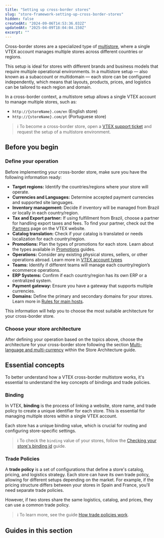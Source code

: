 ```yaml
---
title: "Setting up cross-border stores"
slug: "store-framework-setting-up-cross-border-stores"
hidden: false
createdAt: "2024-09-06T14:53:36.032Z"
updatedAt: "2025-04-09T18:04:04.150Z"
excerpt: ""
---
```


Cross-border stores are a specialized type of [multistore](https://help.vtex.com/en/tutorial/creating-multi-store-multi-domain--tutorials_510?locale=en), where a single VTEX account manages multiple stores across different countries or regions.

This setup is ideal for stores with different brands and business models that require multiple operational environments. In a multistore setup — also known as a subaccount or multidomain — each store can be configured independently, which means that layouts, products, prices, and logistics can be tailored to each region and domain.

In a cross-border context, a multistore setup allows a single VTEX account to manage multiple stores, such as:
- `http://{storeName}.com/en` (English store)
- `http://{storeName}.com/pt` (Portuguese store)

>ℹ️ To become a cross-border store, open a [VTEX support ticket](https://help-tickets.vtex.com/smartlink/sso/login/zendesk) and request the setup of a multistore environment.

## Before you begin

<Steps>

### Define your operation

Before implementing your cross-border store, make sure you have the following information ready:

- **Target regions:** Identify the countries/regions where your store will operate.
- **Currencies and Languages:** Determine accepted payment currencies and supported site languages.
- **Inventory management:** Decide if inventory will be managed from Brazil or locally in each country/region.
- **Tax and Export partner:** If using fulfillment from Brazil, choose a partner for handling export taxes and fees. To find your partner, check out the [Partners](https://vtex.com/en-us/partners/) page on the VTEX website.
- **Catalog translation:** Check if your catalog is translated or needs localization for each country/region.
- **Promotions:** Plan the types of promotions for each store. Learn about the types available in [Promotions](https://help.vtex.com/subcategory/benefits--1yTYB5p4b6iwMsUg8uieyq) guides.
- **Operations:** Consider any existing physical stores, sellers, or other operations abroad. Learn more in [VTEX account types](https://help.vtex.com/tracks/vtex-store-overview--eSDNk26pdvemF3XKM0nK9/4yPqZQyj0t675QpcG7H6yl#vtex-account-types) 
- **Teams:** Identify if different teams will manage each country/region’s ecommerce operations.
- **ERP Systems:** Confirm if each country/region has its own ERP or a centralized system.
- **Payment gateway:** Ensure you have a gateway that supports multiple currencies.
- **Domains:** Define the primary and secondary domains for your stores. Learn more in [Rules for main hosts](https://help.vtex.com/pt/tutorial/configuring-the-store-domain--tutorials_2450#rules-for-main-host).

This information will help you to choose the most suitable architecture for your cross-border store.

### Choose your store architecture

After defining your operation based on the topics above, choose the architecture for your cross-border store following the section [Multi-language and multi-currency](https://developers.vtex.com/docs/guides/store-architecture#multi-language-and-multi-currency) within the Store Architecture guide.

</Steps>

## Essential concepts

To better understand how a VTEX cross-border multistore works, it's essential to understand the key concepts of bindings and trade policies.

### Binding

In VTEX, **binding** is the process of linking a website, store name, and trade policy to create a unique identifier for each store. This is essential for managing multiple stores within a single VTEX account.

Each store has a unique binding value, which is crucial for routing and configuring store-specific settings.

>ℹ️ To check the `binding` value of your stores, follow the [Checking your store's binding id](https://developers.vtex.com/docs/guides/checking-your-stores-binding-id) guide.

### Trade Policies

A **trade policy** is a set of configurations that define a store's catalog, pricing, and logistics strategy. Each store can have its own trade policy, allowing for different setups depending on the market. For example, if the pricing structure differs between your stores in Spain and France, you'll need separate trade policies.

However, if two stores share the same logistics, catalog, and prices, they can use a common trade policy.

>ℹ️ To learn more, see the guide [How trade policies work](https://help.vtex.com/en/tutorial/how-trade-policies-work--6Xef8PZiFm40kg2STrMkMV).

## Guides in this section

<Flex>

<WhatsNextCard
title="Checking your store's binding id"
description="Understand how to identify the unique binding ID for each store in your cross-border setup."
linkTo="https://developers.vtex.com/docs/guides/checking-your-stores-binding-id"
linkTitle="See more"
/>

<WhatsNextCard
title="Creating robots files for cross-border stores"
description="Learn how to configure `robots.txt` files to manage search engine indexing for cross-border stores."
linkTo="https://developers.vtex.com/docs/guides/vtex-io-documentation-creating-robots-files-for-cross-border-stores"
linkTitle="See more"
/>

<WhatsNextCard
title="Cross-border store content internationalization"
description="Discover how to customize URLs and manage content localization for cross-border stores."
linkTo="https://developers.vtex.com/docs/guides/cross-border-custom-urls-1"
linkTitle="See more"
/>

<WhatsNextCard
title="Managing landing pages in cross-border stores"
description="Learn how to manage landing pages tailored for different regions."
linkTo="https://developers.vtex.com/docs/guides/vtex-io-documentation-managing-landing-pages-in-cross-border-stores"
linkTitle="See more"
/>

<WhatsNextCard
title="Indicating alternate versions of localized pages in cross border stores"
description="Discover how to set up alternate page versions in cross-border stores."
linkTo="https://developers.vtex.com/docs/guides/vtex-io-documentation-indicating-alternate-pages-in-cross-border-stores"
linkTitle="See more"
/>

</Flex>
